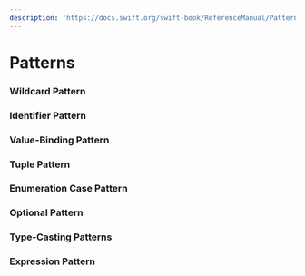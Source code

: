 ```yaml
---
description: 'https://docs.swift.org/swift-book/ReferenceManual/Patterns.html'
---
```


# Patterns

### Wildcard Pattern

### Identifier Pattern

### Value-Binding Pattern

### Tuple Pattern

### Enumeration Case Pattern

### Optional Pattern

### Type-Casting Patterns

### Expression Pattern


